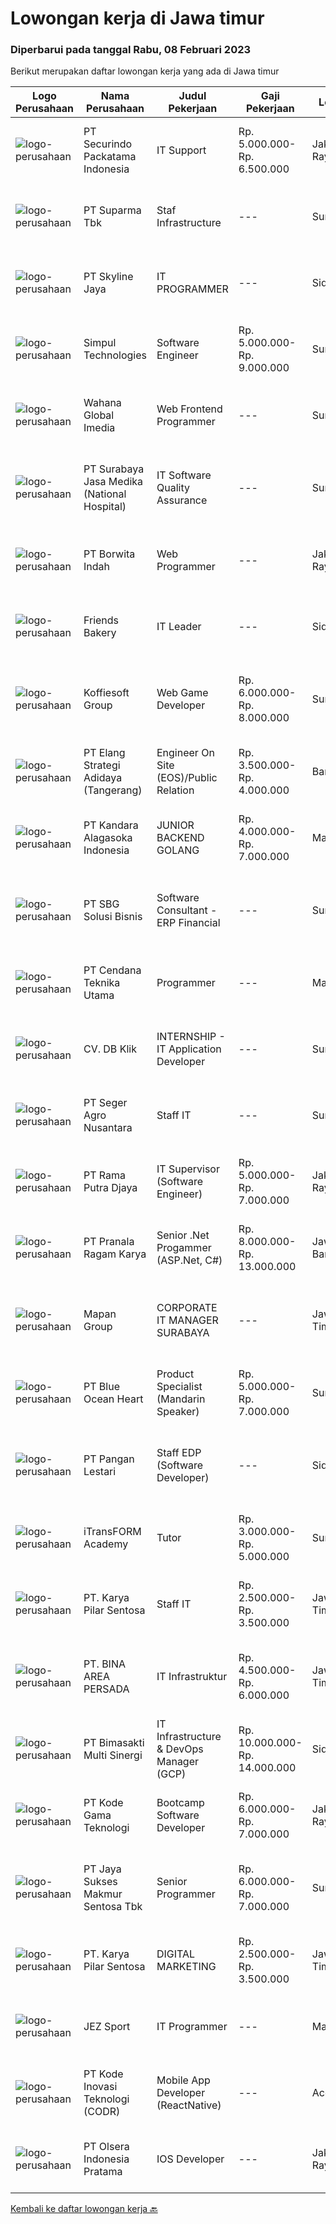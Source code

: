 
  # Lowongan kerja di Jawa timur

  ### Diperbarui pada tanggal Rabu, 08 Februari 2023

  Berikut merupakan daftar lowongan kerja yang ada di Jawa timur

  |Logo Perusahaan | Nama Perusahaan | Judul Pekerjaan | Gaji Pekerjaan | Lokasi | Deskripsi | Tanggal diunggah | Pranala |
  | -------------- | --------------- | --------------- | --------- | --------- | -------------- | ------- | ----------- |
  |![logo-perusahaan](https://image-service-cdn.seek.com.au/54fe228d7d33dc3b6dc57f2cafea735c684846df/ee4dce1061f3f616224767ad58cb2fc751b8d2dc)|PT Securindo Packatama Indonesia|IT Support|Rp. 5.000.000-Rp. 6.500.000|Jakarta Raya|Pendidikan minimal D3 / S1 dengan IPK minimal 2,75. Memiliki pengalaman kerja minimal 6 bulan sebagai IT Staff. Menguasai jaringan LAN, WAN, VPN,...|Selasa, 07 Februari 2023|https://www.jobstreet.co.id/id/job/it-support-4215184?token=0~69539a75-28db-4395-b7ab-e8352f85e133&sectionRank=1&jobId=jobstreet-id-job-4215184|
|![logo-perusahaan](https://image-service-cdn.seek.com.au/8e7ff556136afb46591e2dda84ad373349889b8c/ee4dce1061f3f616224767ad58cb2fc751b8d2dc)|PT Suparma Tbk|Staf Infrastructure|---|Surabaya|Melakukan evaluasi dan R&amp;D terhadap teknologi baru terkait perangkat hardware, perangkat jaringan dan perangkat CCTV Menentukan dan mengevaluasi...|Selasa, 07 Februari 2023|https://www.jobstreet.co.id/id/job/staf-infrastructure-4213917?token=0~69539a75-28db-4395-b7ab-e8352f85e133&sectionRank=2&jobId=jobstreet-id-job-4213917|
|![logo-perusahaan](https://image-service-cdn.seek.com.au/475f0f2e6396af8e6945b8716ac09cbd167d3597/ee4dce1061f3f616224767ad58cb2fc751b8d2dc)|PT Skyline Jaya|IT PROGRAMMER|---|Sidoarjo|Requirements : Age maximum 35 years old Candidate must possess at least Diploma/Bachelor’s Degree ( Information Technology, Computer or Similar ) At...|Senin, 06 Februari 2023|https://www.jobstreet.co.id/id/job/it-programmer-4212060?token=0~69539a75-28db-4395-b7ab-e8352f85e133&sectionRank=3&jobId=jobstreet-id-job-4212060|
|![logo-perusahaan](https://image-service-cdn.seek.com.au/780c7f397ccd93dde2a6b5bcd7d63889d5effbd3/ee4dce1061f3f616224767ad58cb2fc751b8d2dc)|Simpul Technologies|Software Engineer|Rp. 5.000.000-Rp. 9.000.000|Surabaya|Join our exciting Tech Team as a Full-Stack Software Engineer. Our team builds wonderful Enterprise Tech platform. You will be part of a talented...|Selasa, 07 Februari 2023|https://www.jobstreet.co.id/id/job/software-engineer-4214933?token=0~69539a75-28db-4395-b7ab-e8352f85e133&sectionRank=4&jobId=jobstreet-id-job-4214933|
|![logo-perusahaan](https://image-service-cdn.seek.com.au/366c7f05557e687235d893630de39852962daa1d/ee4dce1061f3f616224767ad58cb2fc751b8d2dc)|Wahana Global Imedia|Web Frontend Programmer|---|Surabaya|WGI Perusahaan IT/media yg sedang berkembang, dengan tim, lingkungan kerja, serta kompensasi menarik.Membutuhkan programmer yg cepat dan terampil...|Selasa, 07 Februari 2023|https://www.jobstreet.co.id/id/job/web-frontend-programmer-4214808?token=0~69539a75-28db-4395-b7ab-e8352f85e133&sectionRank=5&jobId=jobstreet-id-job-4214808|
|![logo-perusahaan](https://image-service-cdn.seek.com.au/c2980a452181175486e5281d89fe520d229bd8da/ee4dce1061f3f616224767ad58cb2fc751b8d2dc)|PT Surabaya Jasa Medika (National Hospital)|IT Software Quality Assurance|---|Surabaya|IT Software Quality AssuranceDeskripsi pekerjaan Software Quality AssuranceResponsibilities:- Create and execute test cases based on the product...|Selasa, 07 Februari 2023|https://www.jobstreet.co.id/id/job/it-software-quality-assurance-4215301?token=0~69539a75-28db-4395-b7ab-e8352f85e133&sectionRank=6&jobId=jobstreet-id-job-4215301|
|![logo-perusahaan](https://image-service-cdn.seek.com.au/6c0e89982a3d3f5d72090061cda219d848c574d9/ee4dce1061f3f616224767ad58cb2fc751b8d2dc)|PT Borwita Indah|Web Programmer|---|Jakarta Raya|Job Description :(Placement : Jakarta &amp; Sidoarjo)The ideal candidate is a creative problem solver who will work in coordination with...|Selasa, 07 Februari 2023|https://www.jobstreet.co.id/id/job/web-programmer-4215495?token=0~69539a75-28db-4395-b7ab-e8352f85e133&sectionRank=7&jobId=jobstreet-id-job-4215495|
|![logo-perusahaan](https://i.ibb.co/sqvTCh9/112815900-stock-vector-no-image-available-icon-flat-vector.webp)|Friends Bakery|IT Leader|---|Sidoarjo|Min 2 Tahun Pengalaman D3/S1 Teknik Informatika/ System Informasi/Programming Usia Maks 35 Tahun Menguasai konsep Programming php, javascript, ajax,...|Sabtu, 04 Februari 2023|https://www.jobstreet.co.id/id/job/it-leader-4197815?token=0~69539a75-28db-4395-b7ab-e8352f85e133&sectionRank=8&jobId=jobstreet-id-job-4197815|
|![logo-perusahaan](https://image-service-cdn.seek.com.au/207807e1b6aed1f9ef5496f854ce13ed2f41443c/ee4dce1061f3f616224767ad58cb2fc751b8d2dc)|Koffiesoft Group|Web Game Developer|Rp. 6.000.000-Rp. 8.000.000|Surabaya|Tugas dan Tanggung Jawab:- Membangun integrasi antara games distribution web dengan games developer- Membuat dan memelihara SDK untuk games developer...|Rabu, 08 Februari 2023|https://www.jobstreet.co.id/id/job/web-game-developer-4215585?token=0~69539a75-28db-4395-b7ab-e8352f85e133&sectionRank=9&jobId=jobstreet-id-job-4215585|
|![logo-perusahaan](https://image-service-cdn.seek.com.au/b0fb60f80b29d5dddd473e2b0c3a9131dc396240/ee4dce1061f3f616224767ad58cb2fc751b8d2dc)|PT Elang Strategi Adidaya (Tangerang)|Engineer On Site (EOS)/Public Relation|Rp. 3.500.000-Rp. 4.000.000|Bandung|Deskripsi :- Proactive dan Komunikatif- Melakukan aktivitas implementasi dan pengelolaan proyek untuk memberikan hasil yang optimal bagi customer dan...|Jumat, 03 Februari 2023|https://www.jobstreet.co.id/id/job/engineer-on-site-eos-public-relation-4209450?token=0~69539a75-28db-4395-b7ab-e8352f85e133&sectionRank=10&jobId=jobstreet-id-job-4209450|
|![logo-perusahaan](https://image-service-cdn.seek.com.au/49c6b71a23c107c421c8bfd57ea0491b160fff3f/ee4dce1061f3f616224767ad58cb2fc751b8d2dc)|PT Kandara Alagasoka Indonesia|JUNIOR BACKEND GOLANG|Rp. 4.000.000-Rp. 7.000.000|Malang|REQUIREMENT : Understand Restful API using GOLANG Familiar with and Able to use API Documentation Familiar and Able to Create Relational DB ( Mango,...|Selasa, 07 Februari 2023|https://www.jobstreet.co.id/id/job/junior-backend-golang-4214962?token=0~69539a75-28db-4395-b7ab-e8352f85e133&sectionRank=11&jobId=jobstreet-id-job-4214962|
|![logo-perusahaan](https://image-service-cdn.seek.com.au/f820d36a8e416d7a4c2783ec051002404d9ab8a9/ee4dce1061f3f616224767ad58cb2fc751b8d2dc)|PT SBG Solusi Bisnis|Software Consultant - ERP Financial|---|Surabaya|Job Highlights•            Career growth and advancement•            Positive working environment•            Comprehensive employee...|Selasa, 07 Februari 2023|https://www.jobstreet.co.id/id/job/software-consultant-erp-financial-4214477?token=0~69539a75-28db-4395-b7ab-e8352f85e133&sectionRank=12&jobId=jobstreet-id-job-4214477|
|![logo-perusahaan](https://image-service-cdn.seek.com.au/05c36b815efa305435d2db77e0e4e4efdb0c5e8f/ee4dce1061f3f616224767ad58cb2fc751b8d2dc)|PT Cendana Teknika Utama|Programmer|---|Malang|Kami membuka kesempatan bagi Programmer Web PHP yang ingin mempelajari aplikasi ERPKualifikasi :1.	Pengalaman membuat aplikasi web untuk aplikasi...|Senin, 06 Februari 2023|https://www.jobstreet.co.id/id/job/programmer-4211942?token=0~69539a75-28db-4395-b7ab-e8352f85e133&sectionRank=13&jobId=jobstreet-id-job-4211942|
|![logo-perusahaan](https://i.ibb.co/sqvTCh9/112815900-stock-vector-no-image-available-icon-flat-vector.webp)|CV. DB Klik|INTERNSHIP - IT Application Developer|---|Surabaya|Tanggung Jawab Pekerjaan: Membantu merencanakan aplikasi mobile berbasis web (diutamakan Android) untuk e-commerce Membantu merencanakan aplikasi...|Sabtu, 04 Februari 2023|https://www.jobstreet.co.id/id/job/internship-it-application-developer-4198784?token=0~69539a75-28db-4395-b7ab-e8352f85e133&sectionRank=14&jobId=jobstreet-id-job-4198784|
|![logo-perusahaan](https://image-service-cdn.seek.com.au/749672a025404f9b10e57580364f65633cf9ba66/ee4dce1061f3f616224767ad58cb2fc751b8d2dc)|PT Seger Agro Nusantara|Staff IT|---|Surabaya|Minimum D3/S1 jurusan Teknik Informatika- Mahasiswa semester akhir/fresh graduate dapat melamar- Lebih disukai memiliki pengalaman di bidang...|Kamis, 02 Februari 2023|https://www.jobstreet.co.id/id/job/staff-it-4208145?token=0~69539a75-28db-4395-b7ab-e8352f85e133&sectionRank=15&jobId=jobstreet-id-job-4208145|
|![logo-perusahaan](https://image-service-cdn.seek.com.au/117af17ea9d1da058cf5c24f18d479073afebef4/ee4dce1061f3f616224767ad58cb2fc751b8d2dc)|PT Rama Putra Djaya|IT Supervisor (Software Engineer)|Rp. 5.000.000-Rp. 7.000.000|Jakarta Raya|Qualifications; Age maximum of 35 years old. Minimal Bachelor Degree of Information Technology. Expert in software engineer Have experience min. 5...|Jumat, 03 Februari 2023|https://www.jobstreet.co.id/id/job/it-supervisor-software-engineer-4209936?token=0~69539a75-28db-4395-b7ab-e8352f85e133&sectionRank=16&jobId=jobstreet-id-job-4209936|
|![logo-perusahaan](https://image-service-cdn.seek.com.au/96868915a712bdce9a839af10d064420ae49947f/ee4dce1061f3f616224767ad58cb2fc751b8d2dc)|PT Pranala Ragam Karya|Senior .Net Progammer (ASP.Net, C#)|Rp. 8.000.000-Rp. 13.000.000|Jawa Barat|Responsibilities: Design, develop and maintain applications in a reusable and easy to change manner to support business growth. Develop and maintain...|Selasa, 07 Februari 2023|https://www.jobstreet.co.id/id/job/senior-.net-progammer-asp.net-c-4192881?token=0~69539a75-28db-4395-b7ab-e8352f85e133&sectionRank=17&jobId=jobstreet-id-job-4192881|
|![logo-perusahaan](https://image-service-cdn.seek.com.au/470a7d61d5a3399f6ba34f865cbcf7a9dc2e3fc5/ee4dce1061f3f616224767ad58cb2fc751b8d2dc)|Mapan Group|CORPORATE IT MANAGER SURABAYA|---|Jawa Timur|Merencanakan strategi implementasi atas kebijakan perusahaan Memastikan semua sistem IT dapat berjalan dengan lancar Memonitor pelaksanaan strategi...|Kamis, 02 Februari 2023|https://www.jobstreet.co.id/id/job/corporate-it-manager-surabaya-4207285?token=0~69539a75-28db-4395-b7ab-e8352f85e133&sectionRank=18&jobId=jobstreet-id-job-4207285|
|![logo-perusahaan](https://image-service-cdn.seek.com.au/c0d75cc98a451939c6343c4896e0bf72a2c786b4/ee4dce1061f3f616224767ad58cb2fc751b8d2dc)|PT Blue Ocean Heart|Product Specialist (Mandarin Speaker)|Rp. 5.000.000-Rp. 7.000.000|Surabaya|Maximum 27 years old Minimum Bachelor Degree (S1) in all Major At least 1 year working experience (Fresh graduate are welcome) Strong administration...|Minggu, 05 Februari 2023|https://www.jobstreet.co.id/id/job/product-specialist-mandarin-speaker-4199631?token=0~69539a75-28db-4395-b7ab-e8352f85e133&sectionRank=19&jobId=jobstreet-id-job-4199631|
|![logo-perusahaan](https://image-service-cdn.seek.com.au/548edc0d3dbc305829ae7bb2f0f71783e54f3170/ee4dce1061f3f616224767ad58cb2fc751b8d2dc)|PT Pangan Lestari|Staff EDP (Software Developer)|---|Sidoarjo|Tugas dan Tanggung Jawab Melakukan development system ERP Melakukan dukungan teknis kepada user ERP Melakukan pengelolaan system ERP Kualifikasi...|Sabtu, 04 Februari 2023|https://www.jobstreet.co.id/id/job/staff-edp-software-developer-4199143?token=0~69539a75-28db-4395-b7ab-e8352f85e133&sectionRank=20&jobId=jobstreet-id-job-4199143|
|![logo-perusahaan](https://image-service-cdn.seek.com.au/d560d32308ae24ee07a2053bec0e6e06fa0664f3/ee4dce1061f3f616224767ad58cb2fc751b8d2dc)|iTransFORM Academy|Tutor|Rp. 3.000.000-Rp. 5.000.000|Surabaya|Requirements: 35 years old or younger Minimum Degree D3- Informatics or related Active English (must) Passionate about teaching children Excellent...|Sabtu, 04 Februari 2023|https://www.jobstreet.co.id/id/job/tutor-4198699?token=0~69539a75-28db-4395-b7ab-e8352f85e133&sectionRank=21&jobId=jobstreet-id-job-4198699|
|![logo-perusahaan](https://i.ibb.co/sqvTCh9/112815900-stock-vector-no-image-available-icon-flat-vector.webp)|PT. Karya Pilar Sentosa|Staff IT|Rp. 2.500.000-Rp. 3.500.000|Jawa Timur|Kualifikasi Pendidikan min. S1 Jurusan Teknik Informatika Usia Maksimal 30 tahun Memiliki pengalaman 2 tahun sebagai IT support dan web developer...|Senin, 06 Februari 2023|https://www.jobstreet.co.id/id/job/staff-it-4212953?token=0~69539a75-28db-4395-b7ab-e8352f85e133&sectionRank=22&jobId=jobstreet-id-job-4212953|
|![logo-perusahaan](https://image-service-cdn.seek.com.au/ff473d9e10d9a7a49b2e2d07172c4d8c574ab9d7/ee4dce1061f3f616224767ad58cb2fc751b8d2dc)|PT. BINA AREA PERSADA|IT Infrastruktur|Rp. 4.500.000-Rp. 6.000.000|Jawa Timur|TUGAS TANGGUNG JAWAB : Merancang dan berpartisipasi dalam melakukan penerapan teknologi dan platform yang mendukung infrastruktur data. Membuat desain...|Jumat, 03 Februari 2023|https://www.jobstreet.co.id/id/job/it-infrastruktur-4209128?token=0~69539a75-28db-4395-b7ab-e8352f85e133&sectionRank=23&jobId=jobstreet-id-job-4209128|
|![logo-perusahaan](https://image-service-cdn.seek.com.au/3c3597528a656ba0a7299263a04fc9ed9cb02b85/ee4dce1061f3f616224767ad58cb2fc751b8d2dc)|PT Bimasakti Multi Sinergi|IT Infrastructure & DevOps Manager (GCP)|Rp. 10.000.000-Rp. 14.000.000|Sidoarjo|Job descriptions- Lead &amp; manage objective of tim IT Network &amp; DevOps- Ensure availability of all BMS infrastructure achieve Standard SLA-...|Jumat, 03 Februari 2023|https://www.jobstreet.co.id/id/job/it-infrastructure-devops-manager-gcp-4189152?token=0~69539a75-28db-4395-b7ab-e8352f85e133&sectionRank=24&jobId=jobstreet-id-job-4189152|
|![logo-perusahaan](https://image-service-cdn.seek.com.au/103560ab4445801244bb861c9d6649b3c811c66a/ee4dce1061f3f616224767ad58cb2fc751b8d2dc)|PT Kode Gama Teknologi|Bootcamp Software Developer|Rp. 6.000.000-Rp. 7.000.000|Jakarta Raya|Selected candidates should meet the following requirements: Age maximum 27 years old Possess at least a Diploma/Bachelor's Degree in Computer...|Senin, 06 Februari 2023|https://www.jobstreet.co.id/id/job/bootcamp-software-developer-4211686?token=0~69539a75-28db-4395-b7ab-e8352f85e133&sectionRank=25&jobId=jobstreet-id-job-4211686|
|![logo-perusahaan](https://image-service-cdn.seek.com.au/377877a5024e90d86cee83a3e0e9ba1fee6cc799/ee4dce1061f3f616224767ad58cb2fc751b8d2dc)|PT Jaya Sukses Makmur Sentosa Tbk|Senior Programmer|Rp. 6.000.000-Rp. 7.000.000|Surabaya|Menyusun kode, menguji, memodifikasi, mengembangkan kode program komputer untuk membangun dan memodifikasi perangkat lunak khusus proses bisnis...|Sabtu, 04 Februari 2023|https://www.jobstreet.co.id/id/job/senior-programmer-4198161?token=0~69539a75-28db-4395-b7ab-e8352f85e133&sectionRank=26&jobId=jobstreet-id-job-4198161|
|![logo-perusahaan](https://i.ibb.co/sqvTCh9/112815900-stock-vector-no-image-available-icon-flat-vector.webp)|PT. Karya Pilar Sentosa|DIGITAL MARKETING|Rp. 2.500.000-Rp. 3.500.000|Jawa Timur|Deskripsi PekerjaanKualifikasi : Pendidikan S1 Teknik Informatika atau S1 Sistem Informasi Umur maksimal 30 tahun Mampu membuat website Mempunyai...|Jumat, 03 Februari 2023|https://www.jobstreet.co.id/id/job/digital-marketing-4194876?token=0~69539a75-28db-4395-b7ab-e8352f85e133&sectionRank=27&jobId=jobstreet-id-job-4194876|
|![logo-perusahaan](https://image-service-cdn.seek.com.au/353131b375f1de58e24ab8a212cd941d5e19cc8e/ee4dce1061f3f616224767ad58cb2fc751b8d2dc)|JEZ Sport|IT Programmer|---|Malang|Mengembangkan aplikasi web berbasis python dan tools berbasis VBA Mengelola database postgresSQL Mengidentifikasi dan memberikan solusi terkait...|Senin, 06 Februari 2023|https://www.jobstreet.co.id/id/job/it-programmer-4212732?token=0~69539a75-28db-4395-b7ab-e8352f85e133&sectionRank=28&jobId=jobstreet-id-job-4212732|
|![logo-perusahaan](https://image-service-cdn.seek.com.au/6d97a4ffe0f325e8e84b260a2064eead4009eff7/ee4dce1061f3f616224767ad58cb2fc751b8d2dc)|PT Kode Inovasi Teknologi (CODR)|Mobile App Developer (ReactNative)|---|Aceh|We are currently looking for a Yogyakarta/Jakarta-based candidate to fill in as a Front End Developer in our company, with these following...|Senin, 06 Februari 2023|https://www.jobstreet.co.id/id/job/mobile-app-developer-reactnative-4211858?token=0~69539a75-28db-4395-b7ab-e8352f85e133&sectionRank=29&jobId=jobstreet-id-job-4211858|
|![logo-perusahaan](https://image-service-cdn.seek.com.au/90e9bb2e5bcac40b68d491aafb34203d371349a1/ee4dce1061f3f616224767ad58cb2fc751b8d2dc)|PT Olsera Indonesia Pratama|IOS Developer|---|Jakarta Raya|Job Descriptiona. Creating highly scalable app based on MVVM architecture.b. Creating high quality UI using SwiftUI, work closely with UI/UX designer...|Selasa, 07 Februari 2023|https://www.jobstreet.co.id/id/job/ios-developer-4214916?token=0~69539a75-28db-4395-b7ab-e8352f85e133&sectionRank=30&jobId=jobstreet-id-job-4214916|


  [Kembali ke daftar lowongan kerja 🔙](../README.md#daftar-lowongan-kerja)
  
